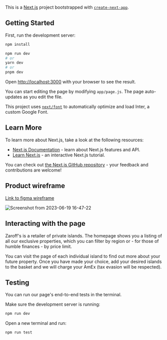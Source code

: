 This is a [Next.js](https://nextjs.org/) project bootstrapped with [`create-next-app`](https://github.com/vercel/next.js/tree/canary/packages/create-next-app).

## Getting Started

First, run the development server:

```bash
npm install

npm run dev
# or
yarn dev
# or
pnpm dev
```

Open [http://localhost:3000](http://localhost:3000) with your browser to see the result.

You can start editing the page by modifying `app/page.js`. The page auto-updates as you edit the file.

This project uses [`next/font`](https://nextjs.org/docs/basic-features/font-optimization) to automatically optimize and load Inter, a custom Google Font.

## Learn More

To learn more about Next.js, take a look at the following resources:

- [Next.js Documentation](https://nextjs.org/docs) - learn about Next.js features and API.
- [Learn Next.js](https://nextjs.org/learn) - an interactive Next.js tutorial.

You can check out [the Next.js GitHub repository](https://github.com/vercel/next.js/) - your feedback and contributions are welcome!

## Product wireframe

[Link to figma wireframe](<https://www.figma.com/file/XcLkT9I3Yqj6CAoyaB9WmT/Wireframing-(Copy)?type=design&node-id=0%3A194&t=3elTfj6zNjGDX1xo-1>)

![Screenshot from 2023-06-19 16-47-22](https://github.com/fac27/Zaroff-s/assets/32879360/b378c6e6-cc35-40e4-be1e-83c4dc6b1f65)

## Interacting with the page

Zaroff's is a retailer of private islands. The homepage shows you a listing of all our exclusive properties, which you can filter by region or - for those of humble finances - by price limit.

You can visit the page of each individual island to find out more about your future property. Once you have made your choice, add your desired islands to the basket and we will charge your AmEx (tax evasion will be respected).

## Testing

You can run our page's end-to-end tests in the terminal.

Make sure the development server is running:

```bash
npm run dev
```

Open a new terminal and run:

```bash
npm run test
```
